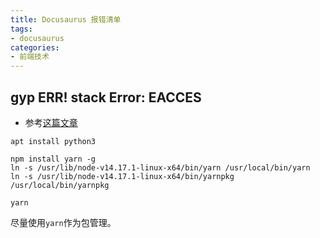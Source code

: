 ```yaml
---
title: Docusaurus 报错清单
tags: 
- docusaurus
categories:
- 前端技术
---
```


## gyp ERR! stack Error: EACCES

- 参考[这篇文章](https://stackoverflow.com/questions/52231289/gyp-err-stack-error-eacces-permission-denied-mkdir-var-www-project-name-no)


```
apt install python3 

npm install yarn -g
ln -s /usr/lib/node-v14.17.1-linux-x64/bin/yarn /usr/local/bin/yarn
ln -s /usr/lib/node-v14.17.1-linux-x64/bin/yarnpkg /usr/local/bin/yarnpkg

yarn
```

尽量使用`yarn`作为包管理。